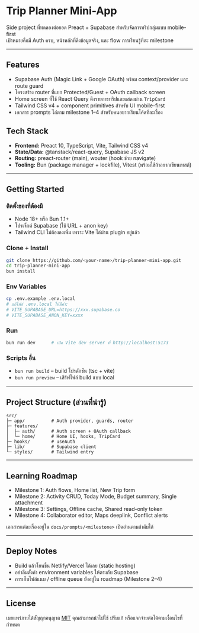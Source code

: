 # Trip Planner Mini-App

Side project ที่ทดลองต่อยอด Preact + Supabase สำหรับจัดการทริปกลุ่มแบบ mobile-first  
เป้าหมายคือมี Auth ครบ, หน้าหลักที่ดึงข้อมูลจริง, และ flow การเรียนรู้ทีละ milestone

---

## Features
- Supabase Auth (Magic Link + Google OAuth) พร้อม context/provider และ route guard
- โครงสร้าง router ที่แยก Protected/Guest + OAuth callback screen
- Home screen ที่ใช้ React Query ดึงรายการทริปและแสดงผ่าน `TripCard`
- Tailwind CSS v4 + component primitives สำหรับ UI mobile-first
- เอกสาร prompts ไล่ตาม milestone 1–4 สำหรับคนอยากเรียนโค้ดทีละเรื่อง

## Tech Stack
- **Frontend:** Preact 10, TypeScript, Vite, Tailwind CSS v4
- **State/Data:** @tanstack/react-query, Supabase JS v2
- **Routing:** preact-router (main), wouter (hook ช่วย navigate)
- **Tooling:** Bun (package manager + lockfile), Vitest (พร้อมใช้ถ้าอยากเขียนเทสต์)

---

## Getting Started

### ติดตั้งของที่ต้องมี
- Node 18+ หรือ Bun 1.1+
- โปรเจ็กต์ Supabase (ใช้ URL + anon key)
- Tailwind CLI ไม่ต้องลงเพิ่ม เพราะ Vite ไล่ผ่าน plugin อยู่แล้ว

### Clone + Install
```bash
git clone https://github.com/<your-name>/trip-planner-mini-app.git
cd trip-planner-mini-app
bun install
```

### Env Variables
```bash
cp .env.example .env.local
# แก้ไฟล์ .env.local ให้มีค่า:
# VITE_SUPABASE_URL=https://xxx.supabase.co
# VITE_SUPABASE_ANON_KEY=xxxx
```

### Run
```bash
bun run dev      # เปิด Vite dev server ที่ http://localhost:5173
```

### Scripts อื่น
- `bun run build` – build โปรดักชัน (tsc + vite)
- `bun run preview` – เสิร์ฟไฟล์ build แบบ local

---

## Project Structure (ส่วนที่น่ารู้)
```
src/
├─ app/          # Auth provider, guards, router
├─ features/
│  ├─ auth/      # Auth screen + OAuth callback
│  └─ home/      # Home UI, hooks, TripCard
├─ hooks/        # useAuth
├─ lib/          # Supabase client
└─ styles/       # Tailwind entry
```

---

## Learning Roadmap
- Milestone 1: Auth flows, Home list, New Trip form
- Milestone 2: Activity CRUD, Today Mode, Budget summary, Single attachment
- Milestone 3: Settings, Offline cache, Shared read-only token
- Milestone 4: Collaborator editor, Maps deeplink, Conflict alerts

เอกสารแต่ละเรื่องอยู่ใน `docs/prompts/<milestone>` เปิดอ่านตามลำดับได้

---

## Deploy Notes
- Build แล้วโยนขึ้น Netlify/Vercel ได้เลย (static hosting)
- อย่าลืมตั้งค่า environment variables ให้ตรงกับ Supabase
- การเก็บไฟล์แนบ / offline queue ยังอยู่ใน roadmap (Milestone 2–4)

---

## License
เผยแพร่ภายใต้สัญญาอนุญาต [MIT](./LICENSE) คุณสามารถนำไปใช้ ปรับแก้ หรือแจกจ่ายต่อได้ตามเงื่อนไขที่กำหนด
